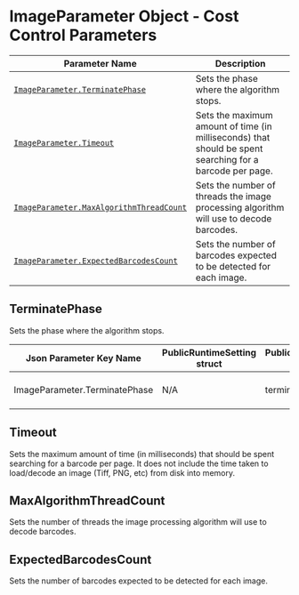 # ImageParameter Object - Cost Control Parameters

 | Parameter Name | Description |
 | -------------- | ----------- | 
 | [`ImageParameter.TerminatePhase`](#terminatephase) | Sets the phase where the algorithm stops. |
 | [`ImageParameter.Timeout`](#timeout) | Sets the maximum amount of time (in milliseconds) that should be spent searching for a barcode per page. |
 | [`ImageParameter.MaxAlgorithmThreadCount`](#maxalgorithmthreadcount) | Sets the number of threads the image processing algorithm will use to decode barcodes. |
 | [`ImageParameter.ExpectedBarcodesCount`](#expectedbarcodescount) | Sets the number of barcodes expected to be detected for each image. |
 
 
## TerminatePhase
Sets the phase where the algorithm stops.

| Json Parameter Key Name |	PublicRuntimeSetting struct	| PublicRuntimeSetting Name |	Enumeration | Argument |
| ----------------------- | --------------------------- | ------------------------- | ----------- | -------- |
| ImageParameter.TerminatePhase	| N/A | terminatePhase | {{ site.manual_interface_enum }}TerminatePhase.html | N/A |


## Timeout
Sets the maximum amount of time (in milliseconds) that should be spent searching for a barcode per page. It does not include the time taken to load/decode an image (Tiff, PNG, etc) from disk into memory.


## MaxAlgorithmThreadCount
Sets the number of threads the image processing algorithm will use to decode barcodes.


## ExpectedBarcodesCount
Sets the number of barcodes expected to be detected for each image.
